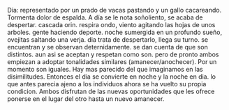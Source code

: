 Día: representado por un prado de vacas pastando y un gallo cacareando. Tormenta dolor de espalda. A día se le nota soñoliento, se acaba de despertar. cascada orin. respira ondo, viento agitando las hojas de unos arboles. gente haciendo deporte. noche sumergida en un profundo sueño, ovejitas saltando una verja. dia trata de despertarlo, llega su turno. se encuentran y se observan deternidamente. se dan cuenta de que son distintos. aun asi se aceptan y respetan como son. pero de pronto ambos empiezan a adoptar tonalidades similares (amanecer/anochecer). Por un momento son iguales. Hay mas parecido del que imaginamos en las disimilitudes. Entonces el dia se convierte en noche y la noche en dia. lo que antes parecia ajeno a los individuos ahora se ha vuelto su propia condicion. Ambos disfrutan de las nuevas oportunidades que les ofrece ponerse en el lugar del otro hasta un nuevo amanecer.